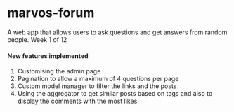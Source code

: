 # marvos-forum
A web app that allows users to ask questions and get answers from random people. Week 1 of 12


#### New features implemented
1. Customising the admin page
1. Pagination to allow a maximum of 4 questions per page
1. Custom model manager to filter the links and the posts
1. Using the aggregator to get similar posts based on tags and also to display the comments with the most likes
